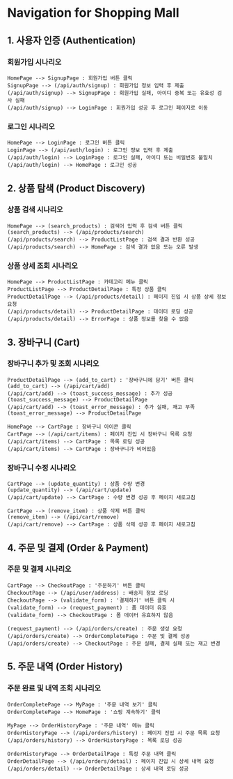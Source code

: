 # Navigation for Shopping Mall

## 1. 사용자 인증 (Authentication)

### 회원가입 시나리오

```navigation
HomePage --> SignupPage : 회원가입 버튼 클릭
SignupPage --> (/api/auth/signup) : 회원가입 정보 입력 후 제출
(/api/auth/signup) --> SignupPage : 회원가입 실패, 아이디 중복 또는 유효성 검사 실패
(/api/auth/signup) --> LoginPage : 회원가입 성공 후 로그인 페이지로 이동
```

### 로그인 시나리오

```navigation
HomePage --> LoginPage : 로그인 버튼 클릭
LoginPage --> (/api/auth/login) : 로그인 정보 입력 후 제출
(/api/auth/login) --> LoginPage : 로그인 실패, 아이디 또는 비밀번호 불일치
(/api/auth/login) --> HomePage : 로그인 성공
```

## 2. 상품 탐색 (Product Discovery)

### 상품 검색 시나리오

```navigation
HomePage --> (search_products) : 검색어 입력 후 검색 버튼 클릭
(search_products) --> (/api/products/search)
(/api/products/search) --> ProductListPage : 검색 결과 반환 성공
(/api/products/search) --> HomePage : 검색 결과 없음 또는 오류 발생
```

### 상품 상세 조회 시나리오

```navigation
HomePage --> ProductListPage : 카테고리 메뉴 클릭
ProductListPage --> ProductDetailPage : 특정 상품 클릭
ProductDetailPage --> (/api/products/detail) : 페이지 진입 시 상품 상세 정보 요청
(/api/products/detail) --> ProductDetailPage : 데이터 로딩 성공
(/api/products/detail) --> ErrorPage : 상품 정보를 찾을 수 없음
```

## 3. 장바구니 (Cart)

### 장바구니 추가 및 조회 시나리오

```navigation
ProductDetailPage --> (add_to_cart) : '장바구니에 담기' 버튼 클릭
(add_to_cart) --> (/api/cart/add)
(/api/cart/add) --> (toast_success_message) : 추가 성공
(toast_success_message) --> ProductDetailPage
(/api/cart/add) --> (toast_error_message) : 추가 실패, 재고 부족
(toast_error_message) --> ProductDetailPage

HomePage --> CartPage : 장바구니 아이콘 클릭
CartPage --> (/api/cart/items) : 페이지 진입 시 장바구니 목록 요청
(/api/cart/items) --> CartPage : 목록 로딩 성공
(/api/cart/items) --> CartPage : 장바구니가 비어있음
```

### 장바구니 수정 시나리오

```navigation
CartPage --> (update_quantity) : 상품 수량 변경
(update_quantity) --> (/api/cart/update)
(/api/cart/update) --> CartPage : 수량 변경 성공 후 페이지 새로고침

CartPage --> (remove_item) : 상품 삭제 버튼 클릭
(remove_item) --> (/api/cart/remove)
(/api/cart/remove) --> CartPage : 상품 삭제 성공 후 페이지 새로고침
```

## 4. 주문 및 결제 (Order & Payment)

### 주문 및 결제 시나리오

```navigation
CartPage --> CheckoutPage : '주문하기' 버튼 클릭
CheckoutPage --> (/api/user/address) : 배송지 정보 로딩
CheckoutPage --> (validate_form) : '결제하기' 버튼 클릭 시
(validate_form) --> (request_payment) : 폼 데이터 유효
(validate_form) --> CheckoutPage : 폼 데이터 유효하지 않음

(request_payment) --> (/api/orders/create) : 주문 생성 요청
(/api/orders/create) --> OrderCompletePage : 주문 및 결제 성공
(/api/orders/create) --> CheckoutPage : 주문 실패, 결제 실패 또는 재고 변경
```

## 5. 주문 내역 (Order History)

### 주문 완료 및 내역 조회 시나리오

```navigation
OrderCompletePage --> MyPage : '주문 내역 보기' 클릭
OrderCompletePage --> HomePage : '쇼핑 계속하기' 클릭

MyPage --> OrderHistoryPage : '주문 내역' 메뉴 클릭
OrderHistoryPage --> (/api/orders/history) : 페이지 진입 시 주문 목록 요청
(/api/orders/history) --> OrderHistoryPage : 목록 로딩 성공

OrderHistoryPage --> OrderDetailPage : 특정 주문 내역 클릭
OrderDetailPage --> (/api/orders/detail) : 페이지 진입 시 상세 내역 요청
(/api/orders/detail) --> OrderDetailPage : 상세 내역 로딩 성공
```